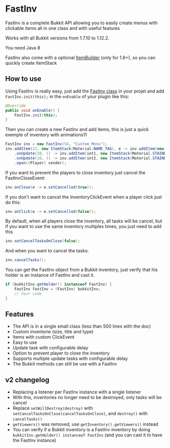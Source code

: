 # FastInv
FastInv is a complete Bukkit API allowing you to easily create menus with clickable items all in one class and with useful features

Works with all Bukkit versions from 1.7.10 to 1.12.2.

You need Java 8

FastInv also come with a optional [ItemBuilder](src/main/java/fr/mrmicky/fastinv/ItemBuilder.java) (only for 1.8+), so you can quickly create ItemStack

## How to use
Using FastInv is really easy, just add the [FastInv class](src/main/java/fr/mrmicky/fastinv/FastInv.java) in your projet and add `FastInv.init(this);` in the `onEnable` of your plugin like this:
```java
@Override
public void onEnable() {
	FastInv.init(this);
}
```

Then you can create a new FastInv and add items,  this is just a quick exemple of inventory with animations11
```java
FastInv inv = new FastInv(54, "Custom Menu");
inv.addItem(22, new ItemStack(Material.NAME_TAG), e -> inv.addItem(new ItemStack(Material.OBSIDIAN)))
	.onUpdate(20, () -> inv.addItem(int1, new ItemStack(Material.STAINED_GLASS_PANE, 1, (byte) r.nextInt(15))))
	.onUpdate(10, () -> inv.addItem(int2, new ItemStack(Material.STAINED_GLASS_PANE, 1, (byte) r.nextInt(15))))
	.open((Player) sender);
```

If you want to prevent the players to close inventory just cancel the FastInvCloseEvent:
```java
inv.onClose(e -> e.setCancelled(true));
```

If you don't want to cancel the InventoryClickEvent when a player click just do this:
```java
inv.onClick(e -> e.setCancelled(false));
```

By default, when all players close the inventory, all tasks will be cancel, 
but if you want to use the same inventory multiples times, you just need to add this
```java
inv.setCancelTasksOnClose(false);
```
And when you want to cancel the tasks:
```java
inv.cancelTasks();
```

You can get the FastInv object from a Bukkit inventory, just verify that his holder is an instance of FastInv and cast it.
```java
if (bukkitInv.getHolder() instanceof FastInv) {
	FastInv fastInv = (FastInv) bukkitInv;
	// Your code
}
```

## Features
* The API is in a single small class (less than 500 lines with the doc)
* Custom inventorie (size, title and type)
* Items with custom ClickEvent
* Easy to use
* Update task with configurable delay
* Option to prevent player to close the inventory
* Supports multiple update tasks with configurable delay
* The Bukkit methods can still be use with a FastInv

## v2 changelog
* Replacing a listener per FastInv instance with a single listener
* With this, inventories no longer need to be destroyed, only tasks will be cancel
* Replace `setWillDestroy(destroy)` with `setCancelTasksOnClose(cancelTasksOnClose)`, and `destroy()` with `cancelTasks()`
* `getViewers()` was removed, use `getInventory().getViewers()` instead
* You can verify if a Bukkit inventory is a FastInv inventory by doing `bukkitInv.getHolder() instanceof FastInv` (and you can cast it to have the FastInv instance)
